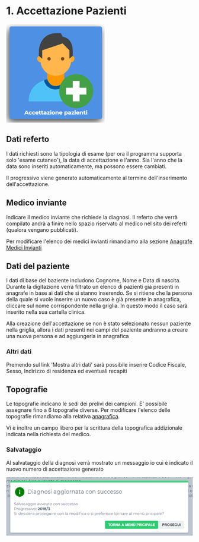 # 1. Accettazione Pazienti

![](.gitbook/assets/image.png)

## Dati referto

I dati richiesti sono la tipologia di esame \(per ora il programma supporta solo 'esame cutaneo'\), la data di accettazione e l'anno. Sia l'anno che la data sono inseriti automaticamente, ma possono essere cambiati.

Il progressivo viene generato automaticamente al termine dell'inserimento dell'accettazione.

## Medico inviante

Indicare il medico inviante che richiede la diagnosi. Il referto che verrà compilato andrà a finire nello spazio riservato al medico nel sito dei referti \(qualora vengano pubblicati\).

 Per modificare l'elenco dei medici invianti rimandiamo alla sezione [Anagrafe Medici Invianti](anagrafi/anagrafe-medici-invianti.md)

## Dati del paziente

I dati di base del baziente includono Cognome, Nome e Data di nascita. Durante la digitazione verrà filtrato un elenco di pazienti già presenti in anagrafe in base ai dati che si stanno inserendo. Se si ritiene che la persona della quale si vuole inserire un nuovo caso è già presente in anagrafica, cliccare sul nome corrispondente nella griglia. In questo modo il caso sarà inserito nella sua cartella clinica.

Alla creazione dell'accettazione se non è stato selezionato nessun paziente nella griglia, allora i dati presenti nei campi del paziente andranno a creare una nuova persona e ad aggiungerla in anagrafica

### Altri dati

Premendo sul link 'Mostra altri dati' sarà possibile inserire Codice Fiscale, Sesso, Indirizzo di residenza ed eventuali recapiti

## Topografie

Le topografie indicano le sedi dei prelivi dei campioni. E' possibile assegnare fino a 6 topografie diverse. Per modificare l'elenco delle topografie rimandiamo alla relativa [anagrafica](anagrafi/topografie.md).

Vi è inoltre un campo libero per la scrittura della topografica addizionale indicata nella richiesta del medico.

### Salvataggio

Al salvataggio della diagnosi verrà mostrato un messaggio io cui è indicato il nuovo numero di accettazione generato

![Nuovo prograssivo generato assieme al messaggio di corretto inserimento della diagnosi](.gitbook/assets/image%20%289%29.png)

